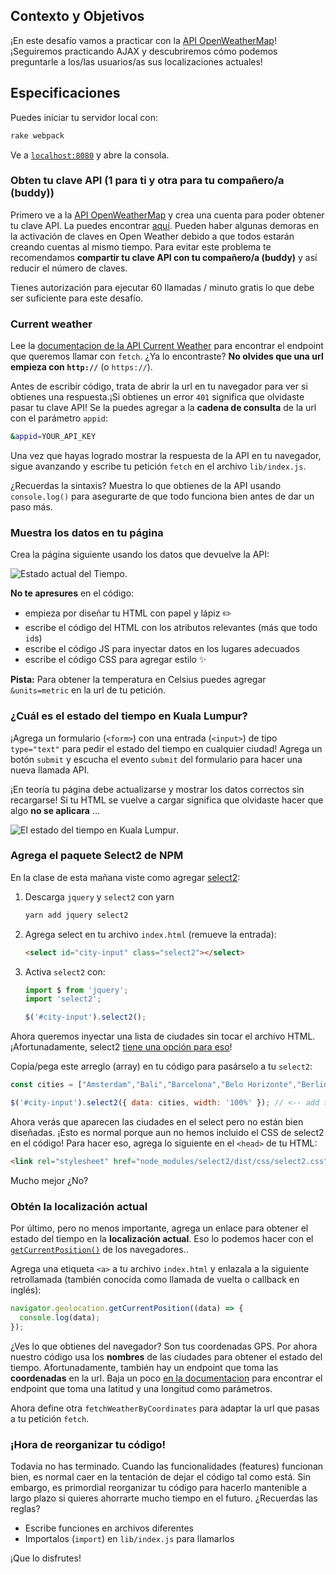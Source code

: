 ## Contexto y Objetivos

¡En este desafío vamos a practicar con la [API OpenWeatherMap](https://openweathermap.org/)!¡Seguiremos practicando AJAX y descubriremos cómo podemos preguntarle a los/las usuarios/as sus localizaciones actuales!

## Especificaciones

Puedes iniciar tu servidor local con:

```bash
rake webpack
```

Ve a [`localhost:8080`](http://localhost:8080/) y abre la consola.

### Obten tu clave API (1 para ti y otra para tu compañero/a (buddy))

Primero ve a la [API OpenWeatherMap](https://home.openweathermap.org/users/sign_up) y crea una cuenta para poder obtener tu clave API. La puedes encontrar [aquí](https://home.openweathermap.org/api_keys). Pueden haber algunas demoras en la activación de claves en Open Weather debido a que todos estarán creando cuentas al mismo tiempo. Para evitar este problema te recomendamos **compartir tu clave API con tu compañero/a (buddy)** y así reducir el número de claves.

Tienes autorización para ejecutar 60 llamadas / minuto gratis lo que debe ser suficiente para este desafío.

### Current weather

Lee la [documentacion de la API Current Weather](https://openweathermap.org/current) para encontrar el endpoint que queremos llamar con `fetch`. ¿Ya lo encontraste? **No olvides que una url empieza con `http://`** (o `https://`).

Antes de escribir código, trata de abrir la url en tu navegador para ver si obtienes una respuesta.¡Si obtienes un error `401` significa que olvidaste pasar tu clave API! Se la puedes agregar a la **cadena de consulta** de la url con el parámetro `appid`:

```bash
&appid=YOUR_API_KEY
```

Una vez que hayas logrado mostrar la respuesta de la API en tu navegador, sigue avanzando y escribe tu petición `fetch` en el archivo `lib/index.js`.

¿Recuerdas la sintaxis? Muestra lo que obtienes de la API usando `console.log()` para asegurarte de que todo funciona bien antes de dar un paso más.

### Muestra los datos en tu página

Crea la página siguiente usando los datos que devuelve la API:

![Estado actual del Tiempo](https://raw.githubusercontent.com/lewagon/fullstack-images/master/frontend/weather_api.png).

**No te apresures** en el código:

- empieza por diseñar tu HTML con papel y lápiz ✏️
- escribe el código del HTML con los atributos relevantes (más que todo `id`s)
- escribe el código JS para inyectar datos en los lugares adecuados
- escribe el código CSS para agregar estilo ✨

**Pista:** Para obtener la temperatura en Celsius puedes agregar `&units=metric` en la url de tu petición.

### ¿Cuál es el estado del tiempo en Kuala Lumpur?

¡Agrega un formulario (`<form>`) con una entrada (`<input>`) de tipo `type="text"` para pedir el estado del tiempo en cualquier ciudad! Agrega un botón `submit` y escucha el evento `submit` del formulario para hacer una nueva llamada API.

¡En teoría tu página debe actualizarse y mostrar los datos correctos sin recargarse! Si tu HTML se vuelve a cargar significa que olvidaste hacer que algo **no se aplicara** ...

![El estado del tiempo en Kuala Lumpur](https://raw.githubusercontent.com/lewagon/fullstack-images/master/frontend/weather_in_kuala_lumpur.png).

### Agrega el paquete Select2 de NPM

En la clase de esta mañana viste como agregar [select2](https://select2.org/):

1. Descarga `jquery` y `select2` con yarn

    ```bash
    yarn add jquery select2
    ```

2. Agrega select en tu archivo `index.html` (remueve la entrada):

    ```html
    <select id="city-input" class="select2"></select>
    ```

3. Activa `select2` con:

    ```js
    import $ from 'jquery';
    import 'select2';

    $('#city-input').select2();
    ```

Ahora queremos inyectar una lista de ciudades sin tocar el archivo HTML. ¡Afortunadamente, select2 [tiene una opción para eso](https://select2.org/data-sources/arrays)!

Copia/pega este arreglo (array) en tu código para pasárselo a tu `select2`:

```js
const cities = ["Amsterdam","Bali","Barcelona","Belo Horizonte","Berlin","Bordeaux","Brussels","Buenos Aires","Casablanca","Chengdu","Copenhagen","Kyoto","Lausanne","Lille","Lisbon","London","Lyon","Madrid","Marseille","Melbourne","Mexico","Milan","Montréal","Nantes","Oslo","Paris","Rio de Janeiro","Rennes","Rome","São Paulo","Seoul","Shanghai","Shenzhen","Singapore","Stockholm","Tel Aviv","Tokyo"];

$('#city-input').select2({ data: cities, width: '100%' }); // <-- add the `data` and `width` options
```

Ahora verás que aparecen las ciudades en el select pero no están bien diseñadas. ¡Esto es normal porque aun no hemos incluido el CSS de select2 en el código! Para hacer eso, agrega lo siguiente en el `<head>` de tu HTML:

```html
<link rel="stylesheet" href="node_modules/select2/dist/css/select2.css">
```

Mucho mejor ¿No?

### Obtén la localización actual

Por último, pero no menos importante, agrega un enlace para obtener el estado del tiempo en la **localización actual**. Eso lo podemos hacer con el [`getCurrentPosition()`](https://developer.mozilla.org/en-US/docs/Web/API/Geolocation/getCurrentPosition) de los navegadores..

Agrega una etiqueta `<a>` a tu archivo `index.html` y enlazala a la siguiente retrollamada (también conocida como llamada de vuelta o callback en inglés):

```js
navigator.geolocation.getCurrentPosition((data) => {
  console.log(data);
});
```

¿Ves lo que obtienes del navegador? Son tus coordenadas GPS. Por ahora nuestro código usa los **nombres** de las ciudades para obtener el estado del tiempo. Afortunadamente, también hay un endpoint que toma las **coordenadas** en la url. Baja un poco [en la documentacion](https://openweathermap.org/current) para encontrar el endpoint que toma una latitud y una longitud como parámetros.

Ahora define otra `fetchWeatherByCoordinates` para adaptar la url que pasas a tu petición `fetch`.

### ¡Hora de reorganizar tu código!

Todavia no has terminado. Cuando las funcionalidades (features) funcionan bien, es normal caer en la tentación de dejar el código tal como está. Sin embargo, es primordial reorganizar tu código para hacerlo mantenible a largo plazo si quieres ahorrarte mucho tiempo en el futuro.
¿Recuerdas las reglas?

- Escribe funciones en archivos diferentes
- Importalos (`import`) en `lib/index.js` para llamarlos

¡Que lo disfrutes!
